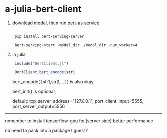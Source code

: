 # a-julia-bert-client

1. download [model](https://github.com/google-research/bert), then run [bert-as-service](https://github.com/hanxiao/bert-as-service)
    ``` shell

     pip install bert-serving-server

     bert-serving-start -model_dir ./model_dir -num_worker=4
    ``` 
    
2. in julia

    ``` julia
     include("BertClient.jl")
    
     BertClient.bert_encode(str)
    ```
    
    bert_encode( [str1,str2,...] ) is also okay
    
    bert_init() is optional, 
    
    default:  tcp_server_address="127.0.0.1", port_client_input=5555, port_server_output=5556

---

remember to install tensorflow-gpu for (server side) better performance

no need to pack into a package I guess?


